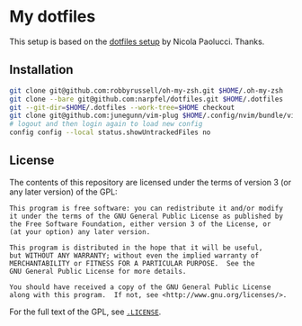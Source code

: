 My dotfiles
===========

This setup is based on the [dotfiles setup](https://developer.atlassian.com/blog/2016/02/best-way-to-store-dotfiles-git-bare-repo/) by Nicola Paolucci. Thanks.

Installation
------------

```zsh
git clone git@github.com:robbyrussell/oh-my-zsh.git $HOME/.oh-my-zsh
git clone --bare git@github.com:narpfel/dotfiles.git $HOME/.dotfiles
git --git-dir=$HOME/.dotfiles --work-tree=$HOME checkout
git clone git@github.com:junegunn/vim-plug $HOME/.config/nvim/bundle/vim-plug
# logout and then login again to load new config
config config --local status.showUntrackedFiles no
```

License
-------

The contents of this repository are licensed under the terms of version 3
(or any later version) of the GPL:

    This program is free software: you can redistribute it and/or modify
    it under the terms of the GNU General Public License as published by
    the Free Software Foundation, either version 3 of the License, or
    (at your option) any later version.

    This program is distributed in the hope that it will be useful,
    but WITHOUT ANY WARRANTY; without even the implied warranty of
    MERCHANTABILITY or FITNESS FOR A PARTICULAR PURPOSE.  See the
    GNU General Public License for more details.

    You should have received a copy of the GNU General Public License
    along with this program.  If not, see <http://www.gnu.org/licenses/>.

For the full text of the GPL, see
[`.LICENSE`](https://github.com/narpfel/dotfiles/blob/master/.LICENSE).

